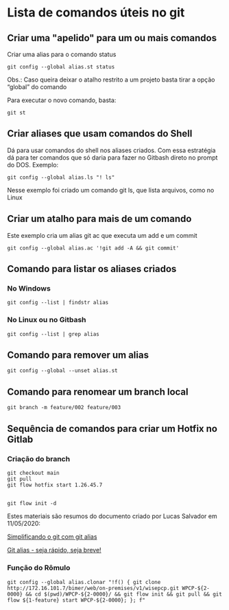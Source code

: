 # Lista de comandos úteis no git

## Criar uma "apelido" para um ou mais comandos
Criar uma alias para o comando status
````
git config --global alias.st status
````
Obs.: Caso queira deixar o atalho restrito a um projeto basta tirar a opção “global” do comando

Para executar o novo comando, basta:
````
git st
````

## Criar aliases que usam comandos do Shell
Dá para usar comandos do shell nos aliases criados. Com essa estratégia dá para ter comandos que só daria para fazer no Gitbash direto no prompt do DOS.
Exemplo:
````
git config --global alias.ls "! ls"
````
Nesse exemplo foi criado um comando git ls, que lista arquivos, como no Linux

## Criar um atalho para mais de um comando
Este exemplo cria um alias git ac que executa um add e um commit
````
git config --global alias.ac '!git add -A && git commit'
````

## Comando para listar os aliases criados
### No Windows
````
git config --list | findstr alias
````

### No Linux ou no Gitbash
````
git config --list | grep alias
````

## Comando para remover um alias
````
git config --global --unset alias.st
````

## Comando para renomear um branch local
````
git branch -m feature/002 feature/003
````


## Sequência de comandos para criar um Hotfix no Gitlab

### Criação do branch
````
git checkout main
git pull
git flow hotfix start 1.26.45.7
````


## 
````
git flow init -d
````









Estes materiais são resumos do documento criado por Lucas Salvador em 11/05/2020:

[Simplificando o git com git alias](https://medium.com/trainingcenter/simplificando-o-git-com-git-alias-de488094855f)

[Git alias - seja rápido, seja breve!](https://gist.github.com/kelvinst/331aff32508e2517afbd)

### Função do Rômulo
````
git config --global alias.clonar "!f() { git clone http://172.16.101.7/bimer/web/on-premises/v1/wisepcp.git WPCP-${2-0000} && cd $(pwd)/WPCP-${2-0000}/ && git flow init && git pull && git flow ${1-feature} start WPCP-${2-0000}; }; f"
````

